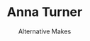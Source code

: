 ---
title: Anna Turner
subtitle: Alternative Makes
descriptions: I am a Kniiter and crochet creating patterns for Personal and Business. Let us work together. 
myWorkTitle0: Knits
myWorkDescription0: Here is some example text.
myWorkTitle1: Patterns
myWorkDescription1: Here is some example text.
myWorkTitle2: Tutorials
myWorkDescription2: Here is some example text.
---